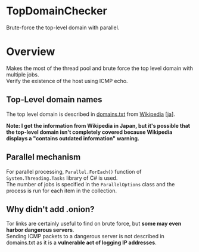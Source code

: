 TopDomainChecker
================

Brute-force the top-level domain with parallel.

# Overview

Makes the most of the thread pool and brute force the top level domain with multiple jobs.  
Verify the existence of the host using ICMP echo.

## Top-Level domain names

The top level domain is described in [domains.txt](domains.txt) from [Wikipedia](https://en.wikipedia.org/wiki/List_of_Internet_top-level_domains) \[[ja](https://ja.wikipedia.org/wiki/%E3%83%88%E3%83%83%E3%83%97%E3%83%AC%E3%83%99%E3%83%AB%E3%83%89%E3%83%A1%E3%82%A4%E3%83%B3%E4%B8%80%E8%A6%A7)\].  

**Note: I got the information from Wikipedia in Japan, but it's possible that the top-level domain isn't completely covered because Wikipedia displays a "contains outdated information" warning.**

## Parallel mechanism

For parallel processing, `Parallel.ForEach()` function of `System.Threading.Tasks` library of C# is used.  
The number of jobs is specified in the `ParallelOptions` class and the process is run for each item in the collection.

## Why didn't add .onion?

Tor links are certainly useful to find on brute force, but **some may even harbor dangerous servers**.  
Sending ICMP packets to a dangerous server is not described in domains.txt as it is a **vulnerable act of logging IP addresses**.
